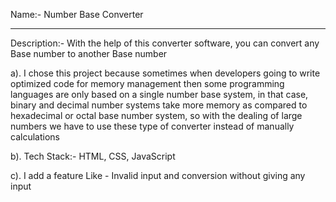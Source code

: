 Name:- Number Base Converter

___________________________________________________________
Description:- With the help of this converter software, you can convert any Base number to another Base number

a). I chose this project because sometimes when developers going to write optimized code for memory management then some programming languages are only based on a single number base system, in that case, binary and decimal number systems take more memory as compared to hexadecimal or octal base number system, so with the dealing of large numbers we have to use these type of converter instead of manually calculations

b). Tech Stack:- HTML, CSS, JavaScript

c). I add a feature Like -  Invalid input and conversion without giving any input
    

